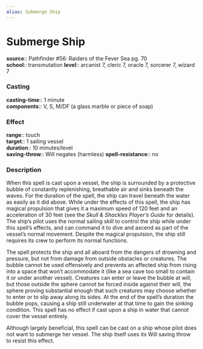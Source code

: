 ```yaml
---
alias: Submerge Ship
---
```


# Submerge Ship 

**source**:: Pathfinder \#56: Raiders of the Fever Sea pg. 70  
**school**:: transmutation
**level**:: arcanist 7, cleric 7, oracle 7, sorcerer 7, wizard 7

### Casting 

**casting-time**:: 1 minute  
**components**:: V, S, M/DF (a glass marble or piece of soap)

### Effect 

**range**:: touch  
**target**:: 1 sailing vessel  
**duration**:: 10 minutes/level  
**saving-throw**:: Will negates (harmless)
**spell-resistance**:: no

### Description 

When this spell is cast upon a vessel, the ship is surrounded by a protective bubble of constantly replenishing, breathable air and sinks beneath the waves. For the duration of the spell, the ship can travel beneath the water as easily as it did above. While under the effects of this spell, the ship has magical propulsion that gives it a maximum speed of 120 feet and an acceleration of 30 feet (see the *Skull & Shackles Player’s Guide* for details). The ship’s pilot uses the normal sailing skill to control the ship while under this spell’s effects, and can command it to dive and ascend as part of the vessel’s normal movement. Despite the magical propulsion, the ship still requires its crew to perform its normal functions.  
  
The spell protects the ship and all aboard from the dangers of drowning and pressure, but not from damage from outside obstacles or creatures. The bubble cannot be used offensively and prevents an affected ship from rising into a space that won’t accommodate it (like a sea cave too small to contain it or under another vessel). Creatures can enter or leave the bubble at will, but those outside the sphere cannot be forced inside against their will, the sphere proving substantial enough that such creatures may choose whether to enter or to slip away along its sides. At the end of the spell’s duration the bubble pops, causing a ship still underwater at that time to gain the sinking condition. This spell has no effect if cast upon a ship in water that cannot cover the vessel entirely.  
  
Although largely beneficial, this spell can be cast on a ship whose pilot does not want to submerge her vessel. The ship itself uses its Will saving throw to resist this effect.
